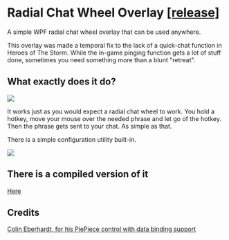 # Radial Chat Wheel Overlay [[release]](https://github.com/lances101/Radial-Chat-Wheel-Overlay/releases)
A simple WPF radial chat wheel overlay that can be used anywhere. 

This overlay was made a temporal fix to the lack of a quick-chat function in Heroes of The Storm. 
While the in-game pinging function gets a lot of stuff done, sometimes you need something more than a blunt "retreat". 

## What exactly does it do?

![](http://i.imgur.com/nr8QyXY.png)

It works just as you would expect a radial chat wheel to work.
You hold a hotkey, move your mouse over the needed phrase and let go of the hotkey. 
Then the phrase gets sent to your chat. As simple as that. 

There is a simple configuration utility built-in. 

![](http://i.imgur.com/x0Oj6tt.png)

## There is a compiled version of it
[Here](https://github.com/lances101/Radial-Chat-Wheel-Overlay/releases/download/1.0.0/RadialChatWheelOverlay_Release_1.0.0.zip)
## Credits

[Colin Eberhardt, for his PiePiece control with data binding support](http://www.codeproject.com/Articles/28098/A-WPF-Pie-Chart-with-Data-Binding-Support) 
